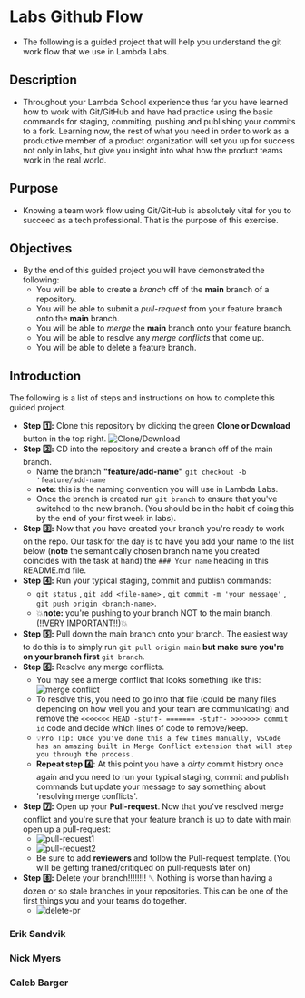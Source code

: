 # Labs Github Flow

- The following is a guided project that will help you understand the git work
  flow that we use in Lambda Labs.

## Description

- Throughout your Lambda School experience thus far you have learned how to
  work with Git/GitHub and have had practice using the basic commands for
  staging, commiting, pushing and publishing your commits to a fork. Learning
  now, the rest of what you need in order to work as a productive member of a
  product organization will set you up for success not only in labs, but give
  you insight into what how the product teams work in the real world.

## Purpose

- Knowing a team work flow using Git/GitHub is absolutely vital for you to
  succeed as a tech professional. That is the purpose of this exercise.

## Objectives

- By the end of this guided project you will have demonstrated the following:
  - You will be able to create a _branch_ off of the **main** branch of a
    repository.
  - You will be able to submit a _pull-request_ from your feature branch onto
    the **main** branch.
  - You will be able to _merge_ the **main** branch onto your feature branch.
  - You will be able to resolve any _merge conflicts_ that come up.
  - You will be able to delete a feature branch.

## Introduction

The following is a list of steps and instructions on how to complete this guided
project.

- **Step 1️⃣:** Clone this repository by clicking the green **Clone or
  Download** button in the top right.
  ![Clone/Download](https://tk-assets.lambdaschool.com/054e5ad4-75cd-4b98-b929-7bf453bc8263_ScreenShot2020-04-13at7.31.05AM.png)
- **Step 2️⃣:** CD into the repository and create a branch off of the main
  branch.
  - Name the branch **"feature/add-name"** `git checkout -b 'feature/add-name`
  - **note**: this is the naming convention you will use in Lambda Labs.
  - Once the branch is created run `git branch` to ensure that you've switched
    to the new branch. (You should be in the habit of doing this by the end of
    your first week in labs).
- **Step 3️⃣:** Now that you have created your branch you're ready to work on
  the repo. Our task for the day is to have you add your name to the list below
  (**note** the semantically chosen branch name you created coincides with the
  task at hand) the `### Your name` heading in this README.md file.
- **Step 4️⃣:** Run your typical staging, commit and publish commands:
  - `git status` , `git add <file-name>` , `git commit -m 'your message'` ,
    `git push origin <branch-name>`.
  - 💥**note:** you're pushing to your branch NOT to the main branch. (!!VERY
    IMPORTANT!!)💥
- **Step 5️⃣:** Pull down the main branch onto your branch. The easiest way to
  do this is to simply run `git pull origin main` **but make sure you're on
  your branch first** `git branch`.
- **Step 6️⃣:** Resolve any merge conflicts.
  - You may see a merge conflict that looks something like this:
    ![merge conflict](https://tk-assets.lambdaschool.com/dd45683f-788d-4bd9-832e-ed901151615f_ScreenShot2020-04-13at8.38.36AM.png)
  - To resolve this, you need to go into that file (could be many files
    depending on how well you and your team are communicating) and remove the
    `<<<<<<< HEAD -stuff- ======= -stuff- >>>>>>> commit id` code and decide
    which lines of code to remove/keep.
  - `💡Pro Tip: Once you've done this a few times manually, VSCode has an amazing built in Merge Conflict extension that will step you through the process.`
  - **Repeat step 4️⃣**: At this point you have a _dirty_ commit history once
    again and you need to run your typical staging, commit and publish
    commands but update your message to say something about 'resolving merge
    conflicts'.
- **Step 7️⃣:** Open up your **Pull-request**. Now that you've resolved merge
  conflict and you're sure that your feature branch is up to date with main
  open up a pull-request:
  - ![pull-request1](https://tk-assets.lambdaschool.com/f7b3593f-00ab-4de6-a988-6afac8b49b25_ScreenShot2020-04-13at9.19.33AM.png)
  - ![pull-request2](https://tk-assets.lambdaschool.com/476e30e8-031a-43dd-9a75-bfec86b9b301_ScreenShot2020-04-13at9.19.49AM.png)
  - Be sure to add **reviewers** and follow the Pull-request template. (You
    will be getting trained/critiqued on pull-requests later on)
- **Step 8️⃣:** Delete your branch!!!!!!!! ␡ Nothing is worse than having a
  dozen or so stale branches in your repositories. This can be one of the first
  things you and your teams do together.
  - ![delete-pr](https://tk-assets.lambdaschool.com/b3f929ad-a295-4b70-81c3-3e28890188d5_ScreenShot2020-04-13at9.25.26AM.png)

### Erik Sandvik
### Nick Myers
### Caleb Barger

